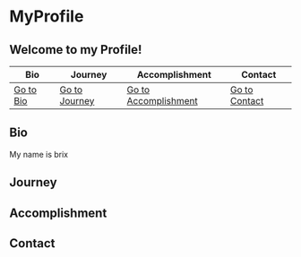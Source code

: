 # MyProfile

**Welcome to my Profile!**
---
| **Bio** | **Journey** | **Accomplishment** | **Contact** |
| ------- | -----------| ------------------ | ----------- |
| [Go to Bio](#bio) | [Go to Journey](#journey) | [Go to Accomplishment](#accomplishment) | [Go to Contact](#contact) |


## Bio
My name is brix

## Journey

## Accomplishment

## Contact 

